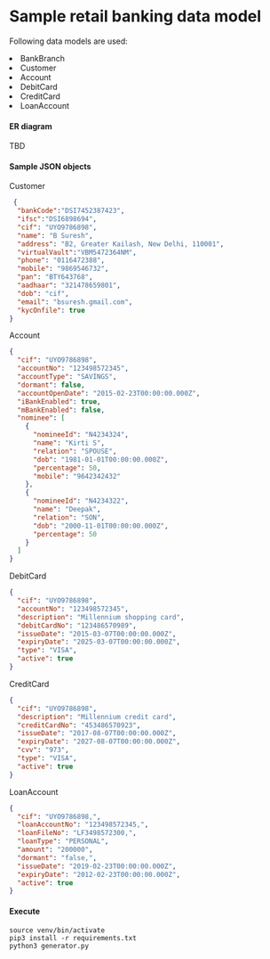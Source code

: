 # Sample retail banking data model

Following data models are used:
<li> BankBranch
<li> Customer
<li> Account
<li> DebitCard
<li> CreditCard
<li> LoanAccount

#### ER diagram

TBD

#### Sample JSON objects
Customer
```json
 {
  "bankCode":"DSI7452387423",
  "ifsc":"DSI6898694",
  "cif": "UYO9786898",
  "name": "B Suresh",
  "address": "B2, Greater Kailash, New Delhi, 110001",
  "virtualVault":"VBM5472364NM",
  "phone": "0116472388",
  "mobile": "9869546732",
  "pan": "BTY643768",
  "aadhaar": "321478659801",
  "dob": "cif",
  "email": "bsuresh.gmail.com",
  "kycOnfile": true
}
```
Account
```json
{
  "cif": "UYO9786898",
  "accountNo": "123498572345",
  "accountType": "SAVINGS",
  "dormant": false,
  "accountOpenDate": "2015-02-23T00:00:00.000Z",
  "iBankEnabled": true,
  "mBankEnabled": false,
  "nominee": [
    {
      "nomineeId": "N4234324",
      "name": "Kirti S",
      "relation": "SPOUSE",
      "dob": "1981-01-01T00:00:00.000Z",
      "percentage": 50,
      "mobile": "9642342432"
    },
    {
      "nomineeId": "N4234322",
      "name": "Deepak",
      "relation": "SON",
      "dob": "2000-11-01T00:00:00.000Z",
      "percentage": 50
    }
  ]
}
```

DebitCard
```json
{
  "cif": "UYO9786898",
  "accountNo": "123498572345",
  "description": "Millennium shopping card",
  "debitCardNo": "123486570989",
  "issueDate": "2015-03-07T00:00:00.000Z",
  "expiryDate": "2025-03-07T00:00:00.000Z",
  "type": "VISA",
  "active": true
}
```

CreditCard
```json
{
  "cif": "UYO9786898",
  "description": "Millennium credit card",
  "creditCardNo": "453486570923",
  "issueDate": "2017-08-07T00:00:00.000Z",
  "expiryDate": "2027-08-07T00:00:00.000Z",
  "cvv": "973",
  "type": "VISA",
  "active": true
}

```

LoanAccount
```json
{
  "cif": "UYO9786898,",
  "loanAccountNo": "123498572345,",
  "loanFileNo": "LF3498572300,",
  "loanType": "PERSONAL",
  "amount": "200000",
  "dormant": "false,",
  "issueDate": "2019-02-23T00:00:00.000Z",
  "expiryDate": "2012-02-23T00:00:00.000Z",
  "active": true
}
```

#### Execute
```commandline
source venv/bin/activate
pip3 install -r requirements.txt
python3 generator.py
```
